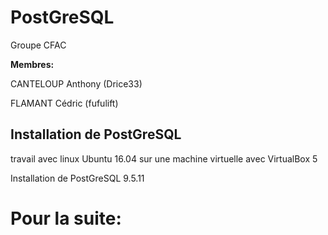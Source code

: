# PostGreSQL
Groupe CFAC 

<b> Membres: </b>
 
CANTELOUP Anthony (Drice33) 
 
FLAMANT Cédric (fufulift)
 
## Installation de PostGreSQL
travail avec linux Ubuntu 16.04 sur une machine virtuelle avec VirtualBox 5

Installation de PostGreSQL 9.5.11

# Pour la suite:
